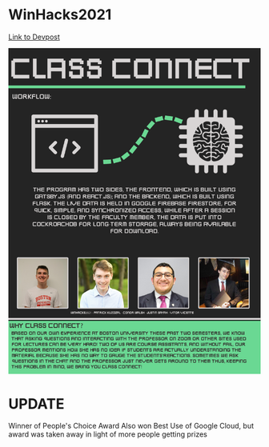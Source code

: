 # WinHacks2021
[Link to Devpost](https://devpost.com/software/classconnect-u5gimz)

![image](./extras/ourStory.png)


# UPDATE
Winner of People's Choice Award
Also won Best Use of Google Cloud, but award was taken away in light of more people getting prizes
